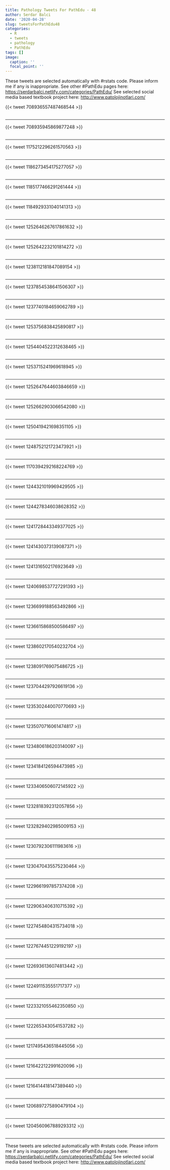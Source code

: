 ```yaml
---
title: Pathology Tweets For PathEdu - 48
author: Serdar Balci
date: '2020-04-28'
slug: tweetsForPathEdu48
categories:
  - R
  - tweets
  - pathology
  - PathEdu
tags: []
image:
  caption: ''
  focal_point: ''
---
```



These tweets are selected automatically with #rstats code. Please inform me if any is inappropriate.
See other #PathEdu pages here: https://serdarbalci.netlify.com/categories/PathEdu/ 
See selected social media based textbook project here: http://www.patolojinotlari.com/

{{< tweet 708936557487468544 >}}
<br>
<br>
<hr>
{{< tweet 708935945869877248 >}}
<br>
<br>
<hr>
{{< tweet 1175212296261570563 >}}
<br>
<br>
<hr>
{{< tweet 1186273454175277057 >}}
<br>
<br>
<hr>
{{< tweet 1185177466291261444 >}}
<br>
<br>
<hr>
{{< tweet 1184929331040141313 >}}
<br>
<br>
<hr>
{{< tweet 1252646267617861632 >}}
<br>
<br>
<hr>
{{< tweet 1252642232101814272 >}}
<br>
<br>
<hr>
{{< tweet 1238112181847089154 >}}
<br>
<br>
<hr>
{{< tweet 1237854538641506307 >}}
<br>
<br>
<hr>
{{< tweet 1237740184659062789 >}}
<br>
<br>
<hr>
{{< tweet 1253756838425890817 >}}
<br>
<br>
<hr>
{{< tweet 1254404522312638465 >}}
<br>
<br>
<hr>
{{< tweet 1253715241969618945 >}}
<br>
<br>
<hr>
{{< tweet 1252647644603846659 >}}
<br>
<br>
<hr>
{{< tweet 1252662903066542080 >}}
<br>
<br>
<hr>
{{< tweet 1250419421698351105 >}}
<br>
<br>
<hr>
{{< tweet 1248752121723473921 >}}
<br>
<br>
<hr>
{{< tweet 1170394292168224769 >}}
<br>
<br>
<hr>
{{< tweet 1244321019969429505 >}}
<br>
<br>
<hr>
{{< tweet 1244278346038628352 >}}
<br>
<br>
<hr>
{{< tweet 1241728443349377025 >}}
<br>
<br>
<hr>
{{< tweet 1241430373139087371 >}}
<br>
<br>
<hr>
{{< tweet 1241316502176923649 >}}
<br>
<br>
<hr>
{{< tweet 1240698537727291393 >}}
<br>
<br>
<hr>
{{< tweet 1236699188563492866 >}}
<br>
<br>
<hr>
{{< tweet 1236615868500586497 >}}
<br>
<br>
<hr>
{{< tweet 1238602170540232704 >}}
<br>
<br>
<hr>
{{< tweet 1238091769075486725 >}}
<br>
<br>
<hr>
{{< tweet 1237044297926619136 >}}
<br>
<br>
<hr>
{{< tweet 1235302440070770693 >}}
<br>
<br>
<hr>
{{< tweet 1235070716061474817 >}}
<br>
<br>
<hr>
{{< tweet 1234806186203140097 >}}
<br>
<br>
<hr>
{{< tweet 1234184126594473985 >}}
<br>
<br>
<hr>
{{< tweet 1233406506072145922 >}}
<br>
<br>
<hr>
{{< tweet 1232818392312057856 >}}
<br>
<br>
<hr>
{{< tweet 1232829402985009153 >}}
<br>
<br>
<hr>
{{< tweet 1230792306111983616 >}}
<br>
<br>
<hr>
{{< tweet 1230470435575230464 >}}
<br>
<br>
<hr>
{{< tweet 1229661997857374208 >}}
<br>
<br>
<hr>
{{< tweet 1229063406310715392 >}}
<br>
<br>
<hr>
{{< tweet 1227454804315734018 >}}
<br>
<br>
<hr>
{{< tweet 1227674451229192197 >}}
<br>
<br>
<hr>
{{< tweet 1226936136074813442 >}}
<br>
<br>
<hr>
{{< tweet 1224911535551717377 >}}
<br>
<br>
<hr>
{{< tweet 1223321055462350850 >}}
<br>
<br>
<hr>
{{< tweet 1222653430541537282 >}}
<br>
<br>
<hr>
{{< tweet 1217495436518445056 >}}
<br>
<br>
<hr>
{{< tweet 1216422122991620096 >}}
<br>
<br>
<hr>
{{< tweet 1216414418147389440 >}}
<br>
<br>
<hr>
{{< tweet 1206897275890479104 >}}
<br>
<br>
<hr>
{{< tweet 1204560967889293312 >}}
<br>
<br>
<hr>


These tweets are selected automatically with #rstats code. Please inform me if any is inappropriate.
See other #PathEdu pages here: https://serdarbalci.netlify.com/categories/PathEdu/ 
See selected social media based textbook project here: http://www.patolojinotlari.com/
